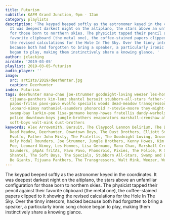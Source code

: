 ```yaml
---
title: Futurism
subtitle: KAFM Grand Junction, 9pm - 12am
category: playlists
description: 'The keypad beeped softly as the astronomer keyed in the coordinates.
  It was deepest darkest night on the altiplano, the stars above an unfamiliar configuration
  for those born to northern skies. The physicist tapped their pencil against their
  favorite clipboard (the metal one), the coffee-stained papers clipped to it showing
  the revised calculations for the Hole In The Sky. Over the tinny intercom, hacked
  because both had forgotten to bring a speaker, a particularly ironic song choice
  began to play, making them instinctively share a knowing glance. '
author: jclacking
airdate: '2019-03-05'
playlist: 2019-03-05-futurism
audio_player: ''
image:
  src: artists/2019/deerhunter.jpg
  caption: Deerhunter
index: Futurism
tags: deerhunter manu-chao joe-strummer goodnight-loving weezer les-hommes pixies
  tijuana-panthers kim-lenz shantel bersuit stubborn-all-stars father-john-misty elliott-smith
  papas-fritas pavo-pavo evolfo specials woods dead-meadow transgressors holy-modal-rounders
  leonard-nimoy nathaniel-saunders phonoroid r-stevie-moore they-might-be-giants claypool-lennon-delirium
  swamp-bay larkin-poe lisa-germano kenny-howes fratellis dandy-warhols groove-armada
  police downtown-boys jungle-brothers evaporators marshall-crenshaw alex-arrowsmith
  soft-boys walt-mink dust-brothers
keywords: Alex Arrowsmith, Bersuit, The Claypool Lennon Delirium, The Dandy Warhols,
  Dead Meadow, Deerhunter, Downtown Boys, The Dust Brothers, Elliott Smith, Evaporators,
  Evolfo, Father John Misty, The Fratellis, The Goodnight Loving, Groove Armada, The
  Holy Modal Rounders, Joe Strummer, Jungle Brothers, Kenny Howes, Kim Lenz, Larkin
  Poe, Leonard Nimoy, Les Hommes, Lisa Germano, Manu Chao, Marshall Crenshaw, Nathaniel
  Saunders, pApAs fritAs, Pavo Pavo, Phonoroid, Pixies, The Police, R Stevie Moore,
  Shantel, The Soft Boys, The Specials, Stubborn All-Stars, Swamp and Bay, They Might
  Be Giants, Tijuana Panthers, The Transgressors, Walt Mink, Weezer, Woods
---
```

The keypad beeped softly as the astronomer keyed in the coordinates. It was deepest darkest night on the altiplano, the stars above an unfamiliar configuration for those born to northern skies. The physicist tapped their pencil against their favorite clipboard (the metal one), the coffee-stained papers clipped to it showing the revised calculations for the Hole In The Sky. Over the tinny intercom, hacked because both had forgotten to bring a speaker, a particularly ironic song choice began to play, making them instinctively share a knowing glance. 
